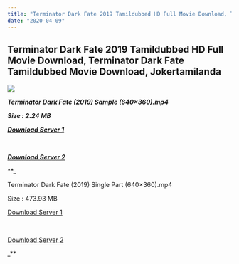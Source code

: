 ```yaml
---
title: "Terminator Dark Fate 2019 Tamildubbed HD Full Movie Download, Terminator Dark Fate Tamildubbed Movie Download, Jokertamilanda"
date: "2020-04-09"
---
```


## Terminator Dark Fate 2019 Tamildubbed HD Full Movie Download, Terminator Dark Fate Tamildubbed Movie Download, Jokertamilanda

  

![](https://images.moviebuff.com/874a7108-9ba2-4f5d-8d93-75d2858fb98f?w=1000)

**_Terminator Dark Fate (2019) Sample (640×360).mp4_**

**_Size : 2.24 MB_**

**_[Download Server 1](http://c1.wetransfer.vip/files/Tamil{b337cb003d07febca875724d018e20f8c1927a284fdd439ea607fcc650de5bb7}20Dubbed{b337cb003d07febca875724d018e20f8c1927a284fdd439ea607fcc650de5bb7}20Movies/Tamil{b337cb003d07febca875724d018e20f8c1927a284fdd439ea607fcc650de5bb7}202019{b337cb003d07febca875724d018e20f8c1927a284fdd439ea607fcc650de5bb7}20Dubbed{b337cb003d07febca875724d018e20f8c1927a284fdd439ea607fcc650de5bb7}20Movies/Terminator{b337cb003d07febca875724d018e20f8c1927a284fdd439ea607fcc650de5bb7}20Dark{b337cb003d07febca875724d018e20f8c1927a284fdd439ea607fcc650de5bb7}20Fate{b337cb003d07febca875724d018e20f8c1927a284fdd439ea607fcc650de5bb7}20(2019)/Terminator{b337cb003d07febca875724d018e20f8c1927a284fdd439ea607fcc650de5bb7}20Dark{b337cb003d07febca875724d018e20f8c1927a284fdd439ea607fcc650de5bb7}20Fate{b337cb003d07febca875724d018e20f8c1927a284fdd439ea607fcc650de5bb7}20(2019){b337cb003d07febca875724d018e20f8c1927a284fdd439ea607fcc650de5bb7}20BDRip/Terminator{b337cb003d07febca875724d018e20f8c1927a284fdd439ea607fcc650de5bb7}20Dark{b337cb003d07febca875724d018e20f8c1927a284fdd439ea607fcc650de5bb7}20Fate{b337cb003d07febca875724d018e20f8c1927a284fdd439ea607fcc650de5bb7}20(2019){b337cb003d07febca875724d018e20f8c1927a284fdd439ea607fcc650de5bb7}20Sample{b337cb003d07febca875724d018e20f8c1927a284fdd439ea607fcc650de5bb7}20(640x360).mp4)_**

**_[  
](http://c1.wetransfer.vip/files/Tamil{b337cb003d07febca875724d018e20f8c1927a284fdd439ea607fcc650de5bb7}20Dubbed{b337cb003d07febca875724d018e20f8c1927a284fdd439ea607fcc650de5bb7}20Movies/Tamil{b337cb003d07febca875724d018e20f8c1927a284fdd439ea607fcc650de5bb7}202019{b337cb003d07febca875724d018e20f8c1927a284fdd439ea607fcc650de5bb7}20Dubbed{b337cb003d07febca875724d018e20f8c1927a284fdd439ea607fcc650de5bb7}20Movies/Terminator{b337cb003d07febca875724d018e20f8c1927a284fdd439ea607fcc650de5bb7}20Dark{b337cb003d07febca875724d018e20f8c1927a284fdd439ea607fcc650de5bb7}20Fate{b337cb003d07febca875724d018e20f8c1927a284fdd439ea607fcc650de5bb7}20(2019)/Terminator{b337cb003d07febca875724d018e20f8c1927a284fdd439ea607fcc650de5bb7}20Dark{b337cb003d07febca875724d018e20f8c1927a284fdd439ea607fcc650de5bb7}20Fate{b337cb003d07febca875724d018e20f8c1927a284fdd439ea607fcc650de5bb7}20(2019){b337cb003d07febca875724d018e20f8c1927a284fdd439ea607fcc650de5bb7}20BDRip/Terminator{b337cb003d07febca875724d018e20f8c1927a284fdd439ea607fcc650de5bb7}20Dark{b337cb003d07febca875724d018e20f8c1927a284fdd439ea607fcc650de5bb7}20Fate{b337cb003d07febca875724d018e20f8c1927a284fdd439ea607fcc650de5bb7}20(2019){b337cb003d07febca875724d018e20f8c1927a284fdd439ea607fcc650de5bb7}20Sample{b337cb003d07febca875724d018e20f8c1927a284fdd439ea607fcc650de5bb7}20(640x360).mp4)_**

**_[Download Server 2](http://c1.wetransfer.vip/files/Tamil{b337cb003d07febca875724d018e20f8c1927a284fdd439ea607fcc650de5bb7}20Dubbed{b337cb003d07febca875724d018e20f8c1927a284fdd439ea607fcc650de5bb7}20Movies/Tamil{b337cb003d07febca875724d018e20f8c1927a284fdd439ea607fcc650de5bb7}202019{b337cb003d07febca875724d018e20f8c1927a284fdd439ea607fcc650de5bb7}20Dubbed{b337cb003d07febca875724d018e20f8c1927a284fdd439ea607fcc650de5bb7}20Movies/Terminator{b337cb003d07febca875724d018e20f8c1927a284fdd439ea607fcc650de5bb7}20Dark{b337cb003d07febca875724d018e20f8c1927a284fdd439ea607fcc650de5bb7}20Fate{b337cb003d07febca875724d018e20f8c1927a284fdd439ea607fcc650de5bb7}20(2019)/Terminator{b337cb003d07febca875724d018e20f8c1927a284fdd439ea607fcc650de5bb7}20Dark{b337cb003d07febca875724d018e20f8c1927a284fdd439ea607fcc650de5bb7}20Fate{b337cb003d07febca875724d018e20f8c1927a284fdd439ea607fcc650de5bb7}20(2019){b337cb003d07febca875724d018e20f8c1927a284fdd439ea607fcc650de5bb7}20BDRip/Terminator{b337cb003d07febca875724d018e20f8c1927a284fdd439ea607fcc650de5bb7}20Dark{b337cb003d07febca875724d018e20f8c1927a284fdd439ea607fcc650de5bb7}20Fate{b337cb003d07febca875724d018e20f8c1927a284fdd439ea607fcc650de5bb7}20(2019){b337cb003d07febca875724d018e20f8c1927a284fdd439ea607fcc650de5bb7}20Sample{b337cb003d07febca875724d018e20f8c1927a284fdd439ea607fcc650de5bb7}20(640x360).mp4)_**

**_

Terminator Dark Fate (2019) Single Part (640×360).mp4

Size : 473.93 MB

[Download Server 1](http://c4.wetransfer.vip//files/Terminator{b337cb003d07febca875724d018e20f8c1927a284fdd439ea607fcc650de5bb7}20Dark{b337cb003d07febca875724d018e20f8c1927a284fdd439ea607fcc650de5bb7}20Fate{b337cb003d07febca875724d018e20f8c1927a284fdd439ea607fcc650de5bb7}20(2019).mp4)

[  
](http://c4.wetransfer.vip//files/Terminator{b337cb003d07febca875724d018e20f8c1927a284fdd439ea607fcc650de5bb7}20Dark{b337cb003d07febca875724d018e20f8c1927a284fdd439ea607fcc650de5bb7}20Fate{b337cb003d07febca875724d018e20f8c1927a284fdd439ea607fcc650de5bb7}20(2019).mp4)

[Download Server 2](http://c4.wetransfer.vip//files/Terminator{b337cb003d07febca875724d018e20f8c1927a284fdd439ea607fcc650de5bb7}20Dark{b337cb003d07febca875724d018e20f8c1927a284fdd439ea607fcc650de5bb7}20Fate{b337cb003d07febca875724d018e20f8c1927a284fdd439ea607fcc650de5bb7}20(2019).mp4)

_**
